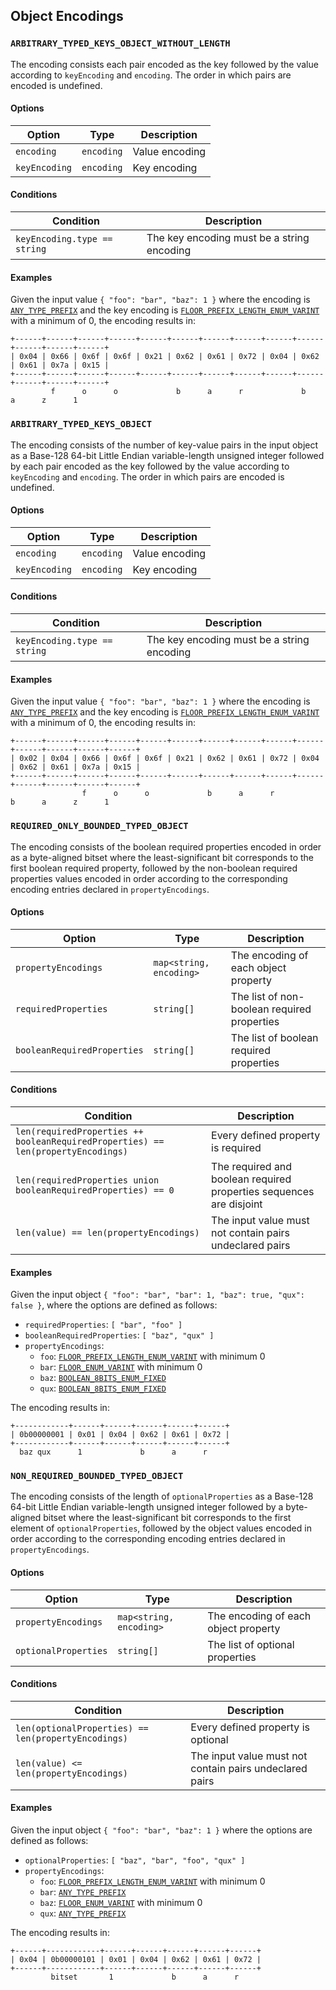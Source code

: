Object Encodings
----------------

### `ARBITRARY_TYPED_KEYS_OBJECT_WITHOUT_LENGTH`

The encoding consists each pair encoded as the key followed by the value
according to `keyEncoding` and `encoding`. The order in which pairs are encoded
is undefined.

#### Options

| Option            | Type       | Description    |
|-------------------|------------|----------------|
| `encoding`        | `encoding` | Value encoding |
| `keyEncoding`     | `encoding` | Key encoding   |

#### Conditions

| Condition                      | Description                                 |
|--------------------------------|---------------------------------------------|
| `keyEncoding.type == string`   | The key encoding must be a string encoding  |

#### Examples

Given the input value `{ "foo": "bar", "baz": 1 }` where the encoding is
[`ANY_TYPE_PREFIX`](./any.markdown#any_type_prefix) and the key encoding is
[`FLOOR_PREFIX_LENGTH_ENUM_VARINT`](./string.markdown#floor_prefix_length_enum_varint)
with a minimum of 0, the encoding results in:

```
+------+------+------+------+------+------+------+------+------+------+------+------+------+
| 0x04 | 0x66 | 0x6f | 0x6f | 0x21 | 0x62 | 0x61 | 0x72 | 0x04 | 0x62 | 0x61 | 0x7a | 0x15 |
+------+------+------+------+------+------+------+------+------+------+------+------+------+
         f      o      o             b      a      r             b      a      z      1
```

### `ARBITRARY_TYPED_KEYS_OBJECT`

The encoding consists of the number of key-value pairs in the input object as a
Base-128 64-bit Little Endian variable-length unsigned integer followed by each
pair encoded as the key followed by the value according to `keyEncoding` and
`encoding`. The order in which pairs are encoded is undefined.

#### Options

| Option            | Type       | Description    |
|-------------------|------------|----------------|
| `encoding`        | `encoding` | Value encoding |
| `keyEncoding`     | `encoding` | Key encoding   |

#### Conditions

| Condition                      | Description                                 |
|--------------------------------|---------------------------------------------|
| `keyEncoding.type == string`   | The key encoding must be a string encoding  |

#### Examples

Given the input value `{ "foo": "bar", "baz": 1 }` where the encoding is
[`ANY_TYPE_PREFIX`](./any.markdown#any_type_prefix) and the key encoding is
[`FLOOR_PREFIX_LENGTH_ENUM_VARINT`](./string.markdown#floor_prefix_length_enum_varint)
with a minimum of 0, the encoding results in:

```
+------+------+------+------+------+------+------+------+------+------+------+------+------+------+
| 0x02 | 0x04 | 0x66 | 0x6f | 0x6f | 0x21 | 0x62 | 0x61 | 0x72 | 0x04 | 0x62 | 0x61 | 0x7a | 0x15 |
+------+------+------+------+------+------+------+------+------+------+------+------+------+------+
                f      o      o             b      a      r             b      a      z      1
```

### `REQUIRED_ONLY_BOUNDED_TYPED_OBJECT`

The encoding consists of the boolean required properties encoded in order as a
byte-aligned bitset where the least-significant bit corresponds to the first
boolean required property, followed by the non-boolean required properties
values encoded in order according to the corresponding encoding entries
declared in `propertyEncodings`.

#### Options

| Option                      | Type                    | Description                                 |
|-----------------------------|-------------------------|---------------------------------------------|
| `propertyEncodings`         | `map<string, encoding>` | The encoding of each object property        |
| `requiredProperties`        | `string[]`              | The list of non-boolean required properties |
| `booleanRequiredProperties` | `string[]`              | The list of boolean required properties     |

#### Conditions

| Condition                                                                        | Description                                                         |
|----------------------------------------------------------------------------------|---------------------------------------------------------------------|
| `len(requiredProperties ++ booleanRequiredProperties) == len(propertyEncodings)` | Every defined property is required                                  |
| `len(requiredProperties union booleanRequiredProperties) == 0`                   | The required and boolean required properties sequences are disjoint |
| `len(value) == len(propertyEncodings)`                                           | The input value must not contain pairs undeclared pairs |

#### Examples

Given the input object `{ "foo": "bar", "bar": 1, "baz": true, "qux": false }`,
where the options are defined as follows:

- `requiredProperties`: `[ "bar", "foo" ]`
- `booleanRequiredProperties`: `[ "baz", "qux" ]`
- `propertyEncodings`:
  - `foo`:
    [`FLOOR_PREFIX_LENGTH_ENUM_VARINT`](./string.markdown#floor_prefix_length_enum_varint)
    with minimum 0
  - `bar`: [`FLOOR_ENUM_VARINT`](./integer.markdown#floor_enum_varint) with
    minimum 0
  - `baz`:
    [`BOOLEAN_8BITS_ENUM_FIXED`](./boolean.markdown#boolean_8bits_enum_fixed)
  - `qux`:
    [`BOOLEAN_8BITS_ENUM_FIXED`](./boolean.markdown#boolean_8bits_enum_fixed)

The encoding results in:

```
+------------+------+------+------+------+------+
| 0b00000001 | 0x01 | 0x04 | 0x62 | 0x61 | 0x72 |
+------------+------+------+------+------+------+
  baz qux      1             b      a      r
```

### `NON_REQUIRED_BOUNDED_TYPED_OBJECT`

The encoding consists of the length of `optionalProperties` as a Base-128
64-bit Little Endian variable-length unsigned integer followed by a
byte-aligned bitset where the least-significant bit corresponds to the first
element of `optionalProperties`, followed by the object values encoded in order
according to the corresponding encoding entries declared in
`propertyEncodings`.

#### Options

| Option                      | Type                    | Description                          |
|-----------------------------|-------------------------|--------------------------------------|
| `propertyEncodings`         | `map<string, encoding>` | The encoding of each object property |
| `optionalProperties`        | `string[]`              | The list of optional properties      |

#### Conditions

| Condition                                           | Description                                             |
|-----------------------------------------------------|---------------------------------------------------------|
| `len(optionalProperties) == len(propertyEncodings)` | Every defined property is optional                      |
| `len(value) <= len(propertyEncodings)`              | The input value must not contain pairs undeclared pairs |

#### Examples

Given the input object `{ "foo": "bar", "baz": 1 }` where the options are
defined as follows:

- `optionalProperties`: `[ "baz", "bar", "foo", "qux" ]`
- `propertyEncodings`:
  - `foo`: [`FLOOR_PREFIX_LENGTH_ENUM_VARINT`](./string.markdown#floor_prefix_length_enum_varint) with minimum 0
  - `bar`: [`ANY_TYPE_PREFIX`](./any.markdown#any_type_prefix)
  - `baz`: [`FLOOR_ENUM_VARINT`](./integer.markdown#floor_enum_varint) with minimum 0
  - `qux`: [`ANY_TYPE_PREFIX`](./any.markdown#any_type_prefix)

The encoding results in:

```
+------+------------+------+------+------+------+------+
| 0x04 | 0b00000101 | 0x01 | 0x04 | 0x62 | 0x61 | 0x72 |
+------+------------+------+------+------+------+------+
         bitset       1             b      a      r
```
